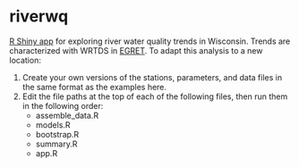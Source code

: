 # riverwq

[R Shiny app](https://wisconsindnr.shinyapps.io/riverwq/) for exploring river water quality trends in Wisconsin. Trends are characterized with WRTDS in [EGRET](https://github.com/USGS-R/EGRET). To adapt this analysis to a new location:
1. Create your own versions of the stations, parameters, and data files in the same format as the examples here.
2. Edit the file paths at the top of each of the following files, then run them in the following order:
    - assemble_data.R
    - models.R
    - bootstrap.R
    - summary.R
    - app.R
